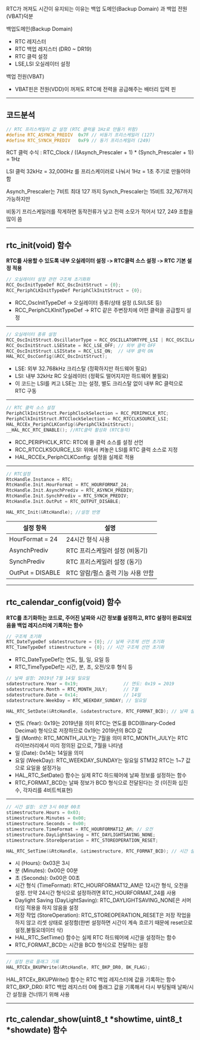 RTC가 꺼져도 시간이 유지되는 이유는 백업 도메인(Backup Domain) 과 백업 전원(VBAT)덕분

백업도메인(Backup Domain)
- RTC 레지스터
- RTC 백업 레지스터 (DR0 ~ DR19)
- RTC 클럭 설정
- LSE,LSI 오실레이터 설정

백업 전원(VBAT)
- VBAT핀은 전원(VDD)이 꺼져도 RTC에 전력을 공급해주는 배터리 입력 핀
***

## 코드분석
```c
// RTC 프리스케일러 값 설정 (RTC 클럭을 1Hz로 만들기 위함)
#define RTC_ASYNCH_PREDIV  0x7F // 비동기 프리스케일러 (127)
#define RTC_SYNCH_PREDIV   0xF9 // 동기 프리스케일러 (249)
```
RCT 클럭 수식 : RTC_Clock / ((Asynch_Prescaler + 1) * (Synch_Prescaler + 1)) = 1Hz 

LSI 클럭 32kHz = 32,000Hz 를 프리스케이러로 나눠서 1Hz = 1초 주기로 만들어야 함

Asynch_Prescaler는 7비트 최대 127 까지 Synch_Prescaler는 15비트 32,767까지 가능하지만 

비동기 프리스케일러를 작게하면 동작전류가 낮고 전력 소모가 적어서 127, 249 조합을 많이 씀 
***

## rtc_init(void) 함수
**RTC를 사용할 수 있도록 내부 오실레이터 설정 -> RTC클럭 소스 설정 -> RTC 기본 설정 적용**
```c
// 오실레이터 설정 관련 구조체 초기화화
RCC_OscInitTypeDef RCC_OscInitStruct = {0};
RCC_PeriphCLKInitTypeDef PeriphClkInitStruct = {0};
```
- RCC_OscInitTypeDef → 오실레이터 종류/상태 설정 (LSI/LSE 등)
- RCC_PeriphCLKInitTypeDef → RTC 같은 주변장치에 어떤 클럭을 공급할지 설정
***

```c
// 오실레이터 종류 설정
RCC_OscInitStruct.OscillatorType = RCC_OSCILLATORTYPE_LSI | RCC_OSCILLATORTYPE_LSE;
RCC_OscInitStruct.LSEState = RCC_LSE_OFF; // 외부 클럭 OFF
RCC_OscInitStruct.LSIState = RCC_LSI_ON;  // 내부 클럭 ON
HAL_RCC_OscConfig(&RCC_OscInitStruct);
```
- LSE: 외부 32.768kHz 크리스탈 (정확하지만 하드웨어 필요)
- LSI: 내부 32kHz RC 오실레이터 (정확도 떨어지지만 하드웨어 불필요)
- 이 코드는 LSI를 켜고 LSE는 끄는 설정, 별도 크리스탈 없이 내부 RC 클럭으로 RTC 구동
***

```c
// RTC 클럭 소스 설정
PeriphClkInitStruct.PeriphClockSelection = RCC_PERIPHCLK_RTC;
PeriphClkInitStruct.RTCClockSelection = RCC_RTCCLKSOURCE_LSI;
HAL_RCCEx_PeriphCLKConfig(&PeriphClkInitStruct);
__HAL_RCC_RTC_ENABLE(); //RTC클럭 활성화 (RTC동작)
```
- RCC_PERIPHCLK_RTC: RTC에 쓸 클럭 소스를 설정 선언
- RCC_RTCCLKSOURCE_LSI: 위에서 켜놓은 LSI를 RTC 클럭 소스로 지정
- HAL_RCCEx_PeriphCLKConfig: 설정을 실제로 적용
***

```c
// RTC설정
RtcHandle.Instance = RTC;
RtcHandle.Init.HourFormat = RTC_HOURFORMAT_24;
RtcHandle.Init.AsynchPrediv = RTC_ASYNCH_PREDIV;
RtcHandle.Init.SynchPrediv = RTC_SYNCH_PREDIV;
RtcHandle.Init.OutPut = RTC_OUTPUT_DISABLE;

HAL_RTC_Init(&RtcHandle); //설정 반영
```
설정 항목 | 설명
--|--
HourFormat = 24 | 24시간 형식 사용
AsynchPrediv | RTC 프리스케일러 설정 (비동기)
SynchPrediv | RTC 프리스케일러 설정 (동기)
OutPut = DISABLE | RTC 알람/펄스 출력 기능 사용 안함
***

## rtc_calendar_config(void) 함수
**RTC를 초기화하는 코드로, 주어진 날짜와 시간 정보를 설정하고, RTC 설정이 완료되었음을 백업 레지스터에 기록하는 함수**

```c
// 구조체 초기화 
RTC_DateTypeDef sdatestructure = {0}; // 날짜 구조체 선언 초기화 
RTC_TimeTypeDef stimestructure = {0}; // 시간 구조체 선언 초기화 
```
- RTC_DateTypeDef는 연도, 월, 일, 요일 등
- RTC_TimeTypeDef는 시간, 분, 초, 오전/오후 형식 등

```c
// 날짜 설정: 2019년 7월 14일 일요일
sdatestructure.Year = 0x19;                 // 연도: 0x19 = 2019
sdatestructure.Month = RTC_MONTH_JULY;      // 7월
sdatestructure.Date = 0x14;                 // 14일
sdatestructure.WeekDay = RTC_WEEKDAY_SUNDAY; // 일요일

HAL_RTC_SetDate(&RtcHandle, &sdatestructure, RTC_FORMAT_BCD); // 날짜 설정
```
- 연도 (Year): 0x19는 2019년을 의미 RTC는 연도를 BCD(Binary-Coded Decimal) 형식으로 저장하므로 0x19는 2019년의 BCD 값
- 월 (Month): RTC_MONTH_JULY는 7월을 의미 RTC_MONTH_JULY는 RTC 라이브러리에서 미리 정의된 값으로, 7월을 나타냄
- 일 (Date): 0x14는 14일을 의미
- 요일 (WeekDay): RTC_WEEKDAY_SUNDAY는 일요일 STM32 RTC는 1~7 값으로 요일을 설정가능
- HAL_RTC_SetDate() 함수는 실제 RTC 하드웨어에 날짜 정보를 설정하는 함수
- RTC_FORMAT_BCD는 날짜 정보가 BCD 형식으로 전달된다는 것 (이진화 십진수, 각자리를 4비트씩표현)
***
```c
// 시간 설정: 오전 3시 00분 00초
stimestructure.Hours = 0x03;
stimestructure.Minutes = 0x00;
stimestructure.Seconds = 0x00;
stimestructure.TimeFormat = RTC_HOURFORMAT12_AM; // 오전
stimestructure.DayLightSaving = RTC_DAYLIGHTSAVING_NONE;
stimestructure.StoreOperation = RTC_STOREOPERATION_RESET;

HAL_RTC_SetTime(&RtcHandle, &stimestructure, RTC_FORMAT_BCD); // 시간 설정
```
- 시 (Hours): 0x03은 3시
- 분 (Minutes): 0x00은 00분
- 초 (Seconds): 0x00은 00초
- 시간 형식 (TimeFormat): RTC_HOURFORMAT12_AM은 12시간 형식, 오전을 설정. 만약 24시간 형식으로 설정하려면 RTC_HOURFORMAT_24를 사용
- Daylight Saving (DayLightSaving): RTC_DAYLIGHTSAVING_NONE은 서머타임 적용을 하지 않음을 설정
- 저장 작업 (StoreOperation): RTC_STOREOPERATION_RESET은 저장 작업을 하지 않고 리셋 상태로 설정함(한번 설정하면 시간이 계속 흐르기 때문에 reset으로 설정,불필요데이터 삭)
- HAL_RTC_SetTime() 함수는 실제 RTC 하드웨어에 시간을 설정하는 함수
- RTC_FORMAT_BCD는 시간을 BCD 형식으로 전달하는 설정
***
```c
// 설정 완료 플래그 기록
HAL_RTCEx_BKUPWrite(&RtcHandle, RTC_BKP_DR0, BK_FLAG);
```
HAL_RTCEx_BKUPWrite() 함수는 RTC 백업 레지스터에 값을 기록하는 함수
RTC_BKP_DR0: RTC 백업 레지스터 0에 플래그 값을 기록해서 다시 부팅될때 날짜/시간 설정을 건너뛰기 위해 사용 
***

## rtc_calendar_show(uint8_t *showtime, uint8_t *showdate) 함수



